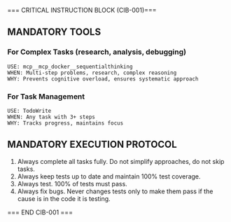 
=== CRITICAL INSTRUCTION BLOCK (CIB-001)===

## MANDATORY TOOLS

### For Complex Tasks (research, analysis, debugging)
```
USE: mcp__mcp_docker__sequentialthinking
WHEN: Multi-step problems, research, complex reasoning
WHY: Prevents cognitive overload, ensures systematic approach
```

### For Task Management
```
USE: TodoWrite
WHEN: Any task with 3+ steps
WHY: Tracks progress, maintains focus
```

## MANDATORY EXECUTION PROTOCOL
1. Always complete all tasks fully. Do not simplify approaches, do not skip tasks.
2. Always keep tests up to date and maintain 100% test coverage.
3. Always test. 100% of tests must pass.
4. Always fix bugs. Never changes tests only to make them pass if the cause is in the code it is testing.

=== END CIB-001 ===
